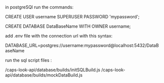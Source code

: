 in postgreSQl run the commands:

CREATE USER username SUPERUSER PASSWORD 'mypassword';

CREATE DATABASE DataBaseName WITH OWNER username;




add .env file with the connection url with this syntax:

DATABASE_URL=postgres://username:mypassword@localhost:5432/DataBaseName



run the sql script files :

/caps-look-api/database/builds/initSQLBuild.js
/caps-look-api/database/builds/mockDataBuild.js


